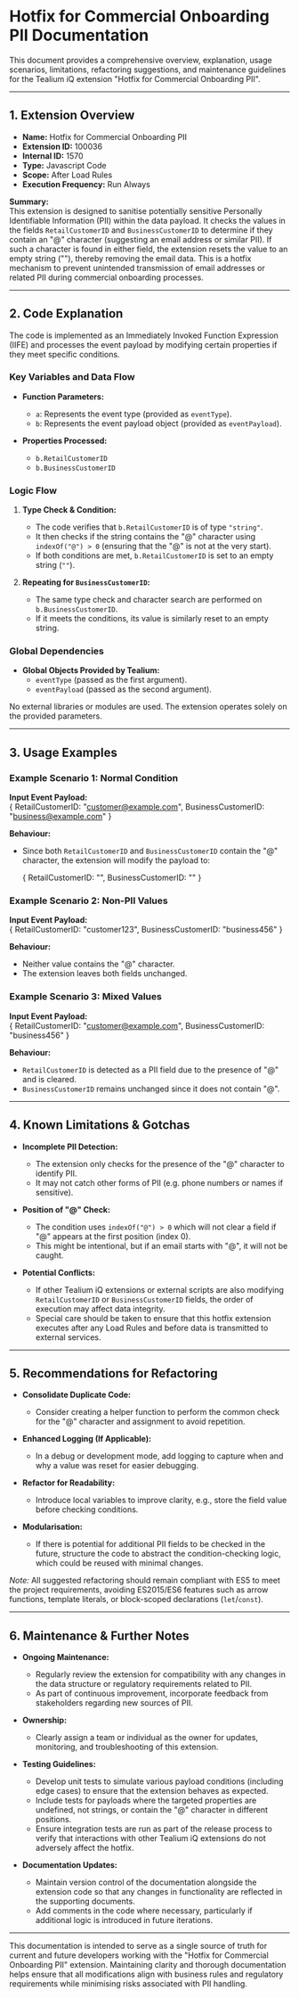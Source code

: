# Hotfix for Commercial Onboarding PII Documentation

This document provides a comprehensive overview, explanation, usage scenarios, limitations, refactoring suggestions, and maintenance guidelines for the Tealium iQ extension "Hotfix for Commercial Onboarding PII".

---

## 1. Extension Overview

- **Name:** Hotfix for Commercial Onboarding PII  
- **Extension ID:** 100036  
- **Internal ID:** 1570  
- **Type:** Javascript Code  
- **Scope:** After Load Rules  
- **Execution Frequency:** Run Always  

**Summary:**  
This extension is designed to sanitise potentially sensitive Personally Identifiable Information (PII) within the data payload. It checks the values in the fields `RetailCustomerID` and `BusinessCustomerID` to determine if they contain an "@" character (suggesting an email address or similar PII). If such a character is found in either field, the extension resets the value to an empty string (""), thereby removing the email data. This is a hotfix mechanism to prevent unintended transmission of email addresses or related PII during commercial onboarding processes.

---

## 2. Code Explanation

The code is implemented as an Immediately Invoked Function Expression (IIFE) and processes the event payload by modifying certain properties if they meet specific conditions.

### Key Variables and Data Flow

- **Function Parameters:**  
  - `a`: Represents the event type (provided as `eventType`).  
  - `b`: Represents the event payload object (provided as `eventPayload`).

- **Properties Processed:**  
  - `b.RetailCustomerID`  
  - `b.BusinessCustomerID`

### Logic Flow

1. **Type Check & Condition:**  
   - The code verifies that `b.RetailCustomerID` is of type `"string"`.
   - It then checks if the string contains the "@" character using `indexOf("@") > 0` (ensuring that the "@" is not at the very start).
   - If both conditions are met, `b.RetailCustomerID` is set to an empty string (`""`).

2. **Repeating for `BusinessCustomerID`:**  
   - The same type check and character search are performed on `b.BusinessCustomerID`.
   - If it meets the conditions, its value is similarly reset to an empty string.

### Global Dependencies

- **Global Objects Provided by Tealium:**  
  - `eventType` (passed as the first argument).
  - `eventPayload` (passed as the second argument).

No external libraries or modules are used. The extension operates solely on the provided parameters.

---

## 3. Usage Examples

### Example Scenario 1: Normal Condition

**Input Event Payload:**  
{
  RetailCustomerID: "customer@example.com",
  BusinessCustomerID: "business@example.com"
}

**Behaviour:**  
- Since both `RetailCustomerID` and `BusinessCustomerID` contain the "@" character, the extension will modify the payload to:
  
  {
    RetailCustomerID: "",
    BusinessCustomerID: ""
  }

### Example Scenario 2: Non-PII Values

**Input Event Payload:**  
{
  RetailCustomerID: "customer123",
  BusinessCustomerID: "business456"
}

**Behaviour:**  
- Neither value contains the "@" character.  
- The extension leaves both fields unchanged.

### Example Scenario 3: Mixed Values

**Input Event Payload:**  
{
  RetailCustomerID: "customer@example.com",
  BusinessCustomerID: "business456"
}

**Behaviour:**  
- `RetailCustomerID` is detected as a PII field due to the presence of "@" and is cleared.  
- `BusinessCustomerID` remains unchanged since it does not contain "@".

---

## 4. Known Limitations & Gotchas

- **Incomplete PII Detection:**  
  - The extension only checks for the presence of the "@" character to identify PII.  
  - It may not catch other forms of PII (e.g. phone numbers or names if sensitive).

- **Position of "@" Check:**  
  - The condition uses `indexOf("@") > 0` which will not clear a field if "@" appears at the first position (index 0).  
  - This might be intentional, but if an email starts with "@", it will not be caught.

- **Potential Conflicts:**  
  - If other Tealium iQ extensions or external scripts are also modifying `RetailCustomerID` or `BusinessCustomerID` fields, the order of execution may affect data integrity.  
  - Special care should be taken to ensure that this hotfix extension executes after any Load Rules and before data is transmitted to external services.

---

## 5. Recommendations for Refactoring

- **Consolidate Duplicate Code:**  
  - Consider creating a helper function to perform the common check for the "@" character and assignment to avoid repetition.

- **Enhanced Logging (If Applicable):**  
  - In a debug or development mode, add logging to capture when and why a value was reset for easier debugging.

- **Refactor for Readability:**  
  - Introduce local variables to improve clarity, e.g., store the field value before checking conditions.

- **Modularisation:**  
  - If there is potential for additional PII fields to be checked in the future, structure the code to abstract the condition-checking logic, which could be reused with minimal changes.

*Note:* All suggested refactoring should remain compliant with ES5 to meet the project requirements, avoiding ES2015/ES6 features such as arrow functions, template literals, or block-scoped declarations (`let`/`const`).

---

## 6. Maintenance & Further Notes

- **Ongoing Maintenance:**  
  - Regularly review the extension for compatibility with any changes in the data structure or regulatory requirements related to PII.
  - As part of continuous improvement, incorporate feedback from stakeholders regarding new sources of PII.

- **Ownership:**  
  - Clearly assign a team or individual as the owner for updates, monitoring, and troubleshooting of this extension.

- **Testing Guidelines:**  
  - Develop unit tests to simulate various payload conditions (including edge cases) to ensure that the extension behaves as expected.
  - Include tests for payloads where the targeted properties are undefined, not strings, or contain the "@" character in different positions.  
  - Ensure integration tests are run as part of the release process to verify that interactions with other Tealium iQ extensions do not adversely affect the hotfix.

- **Documentation Updates:**  
  - Maintain version control of the documentation alongside the extension code so that any changes in functionality are reflected in the supporting documents.
  - Add comments in the code where necessary, particularly if additional logic is introduced in future iterations.

---

This documentation is intended to serve as a single source of truth for current and future developers working with the "Hotfix for Commercial Onboarding PII" extension. Maintaining clarity and thorough documentation helps ensure that all modifications align with business rules and regulatory requirements while minimising risks associated with PII handling.